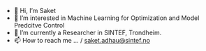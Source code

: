 - 👋 Hi, I’m Saket
- 👀 I’m interested in Machine Learning for Optimization and Model Predcitve Control
- 🌱 I’m currently a Researcher in SINTEF, Trondheim. 
- 📫 How to reach me ... / saket.adhau@sintef.no 

<!---
saketadhau/saketadhau is a ✨ special ✨ repository because its `README.md` (this file) appears on your GitHub profile.
You can click the Preview link to take a look at your changes.
--->
